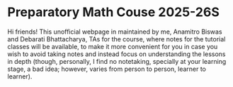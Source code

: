 # Preparatory Math Couse 2025-26S

Hi friends! This unofficial webpage in maintained by me, Anamitro Biswas and Debarati Bhattacharya, TAs for the course, where notes for the tutorial classes will be available, to make it more convenient for you in case you wish to avoid taking notes and instead focus on understanding the lessons in depth (though, personally, I find no notetaking, specially at your learning stage, a bad idea; however, varies from person to person, learner to learner).